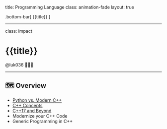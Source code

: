 title: Programming Language
class: animation-fade
layout: true

<!-- This slide will serve as the base layout for all your slides -->

.bottom-bar[
{{title}}
]

---

class: impact

# {{title}}

@luk036 👨🏻‍🏫

---

## 🗺️ Overview

- [Python vs. Modern C++](py2cpp.html)
- [C++ Concepts](concepts.html)
- [C++17 and Beyond](cpp17.html)
- Modernize your C++ Code
- Generic Programming in C++
